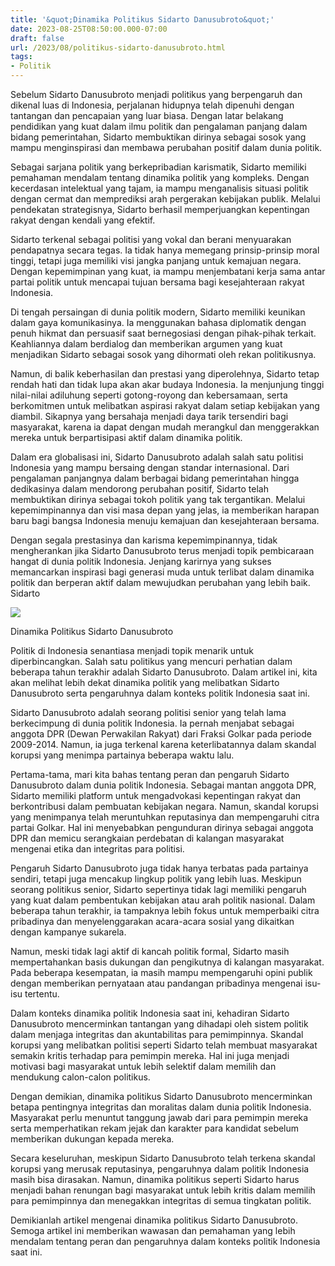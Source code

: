 ```yaml
---
title: '&quot;Dinamika Politikus Sidarto Danusubroto&quot;'
date: 2023-08-25T08:50:00.000-07:00
draft: false
url: /2023/08/politikus-sidarto-danusubroto.html
tags: 
- Politik
---
```


  

Sebelum Sidarto Danusubroto menjadi politikus yang berpengaruh dan dikenal luas di Indonesia, perjalanan hidupnya telah dipenuhi dengan tantangan dan pencapaian yang luar biasa. Dengan latar belakang pendidikan yang kuat dalam ilmu politik dan pengalaman panjang dalam bidang pemerintahan, Sidarto membuktikan dirinya sebagai sosok yang mampu menginspirasi dan membawa perubahan positif dalam dunia politik.

  

Sebagai sarjana politik yang berkepribadian karismatik, Sidarto memiliki pemahaman mendalam tentang dinamika politik yang kompleks. Dengan kecerdasan intelektual yang tajam, ia mampu menganalisis situasi politik dengan cermat dan memprediksi arah pergerakan kebijakan publik. Melalui pendekatan strategisnya, Sidarto berhasil memperjuangkan kepentingan rakyat dengan kendali yang efektif.

  

Sidarto terkenal sebagai politisi yang vokal dan berani menyuarakan pendapatnya secara tegas. Ia tidak hanya memegang prinsip-prinsip moral tinggi, tetapi juga memiliki visi jangka panjang untuk kemajuan negara. Dengan kepemimpinan yang kuat, ia mampu menjembatani kerja sama antar partai politik untuk mencapai tujuan bersama bagi kesejahteraan rakyat Indonesia.

  

Di tengah persaingan di dunia politik modern, Sidarto memiliki keunikan dalam gaya komunikasinya. Ia menggunakan bahasa diplomatik dengan penuh hikmat dan persuasif saat bernegosiasi dengan pihak-pihak terkait. Keahliannya dalam berdialog dan memberikan argumen yang kuat menjadikan Sidarto sebagai sosok yang dihormati oleh rekan politikusnya.

  

Namun, di balik keberhasilan dan prestasi yang diperolehnya, Sidarto tetap rendah hati dan tidak lupa akan akar budaya Indonesia. Ia menjunjung tinggi nilai-nilai adiluhung seperti gotong-royong dan kebersamaan, serta berkomitmen untuk melibatkan aspirasi rakyat dalam setiap kebijakan yang diambil. Sikapnya yang bersahaja menjadi daya tarik tersendiri bagi masyarakat, karena ia dapat dengan mudah merangkul dan menggerakkan mereka untuk berpartisipasi aktif dalam dinamika politik.

  

Dalam era globalisasi ini, Sidarto Danusubroto adalah salah satu politisi Indonesia yang mampu bersaing dengan standar internasional. Dari pengalaman panjangnya dalam berbagai bidang pemerintahan hingga dedikasinya dalam mendorong perubahan positif, Sidarto telah membuktikan dirinya sebagai tokoh politik yang tak tergantikan. Melalui kepemimpinannya dan visi masa depan yang jelas, ia memberikan harapan baru bagi bangsa Indonesia menuju kemajuan dan kesejahteraan bersama.

  

Dengan segala prestasinya dan karisma kepemimpinannya, tidak mengherankan jika Sidarto Danusubroto terus menjadi topik pembicaraan hangat di dunia politik Indonesia. Jenjang karirnya yang sukses memancarkan inspirasi bagi generasi muda untuk terlibat dalam dinamika politik dan berperan aktif dalam mewujudkan perubahan yang lebih baik. Sidarto

  

![](http://cdn.tmpo.co/data/2013/07/02/id_198918/198918_620.jpg)

  

Dinamika Politikus Sidarto Danusubroto

  

Politik di Indonesia senantiasa menjadi topik menarik untuk diperbincangkan. Salah satu politikus yang mencuri perhatian dalam beberapa tahun terakhir adalah Sidarto Danusubroto. Dalam artikel ini, kita akan melihat lebih dekat dinamika politik yang melibatkan Sidarto Danusubroto serta pengaruhnya dalam konteks politik Indonesia saat ini.

  

Sidarto Danusubroto adalah seorang politisi senior yang telah lama berkecimpung di dunia politik Indonesia. Ia pernah menjabat sebagai anggota DPR (Dewan Perwakilan Rakyat) dari Fraksi Golkar pada periode 2009-2014. Namun, ia juga terkenal karena keterlibatannya dalam skandal korupsi yang menimpa partainya beberapa waktu lalu.

  

Pertama-tama, mari kita bahas tentang peran dan pengaruh Sidarto Danusubroto dalam dunia politik Indonesia. Sebagai mantan anggota DPR, Sidarto memiliki platform untuk mengadvokasi kepentingan rakyat dan berkontribusi dalam pembuatan kebijakan negara. Namun, skandal korupsi yang menimpanya telah meruntuhkan reputasinya dan mempengaruhi citra partai Golkar. Hal ini menyebabkan pengunduran dirinya sebagai anggota DPR dan memicu serangkaian perdebatan di kalangan masyarakat mengenai etika dan integritas para politisi.

  

Pengaruh Sidarto Danusubroto juga tidak hanya terbatas pada partainya sendiri, tetapi juga mencakup lingkup politik yang lebih luas. Meskipun seorang politikus senior, Sidarto sepertinya tidak lagi memiliki pengaruh yang kuat dalam pembentukan kebijakan atau arah politik nasional. Dalam beberapa tahun terakhir, ia tampaknya lebih fokus untuk memperbaiki citra pribadinya dan menyelenggarakan acara-acara sosial yang dikaitkan dengan kampanye sukarela.

  

Namun, meski tidak lagi aktif di kancah politik formal, Sidarto masih mempertahankan basis dukungan dan pengikutnya di kalangan masyarakat. Pada beberapa kesempatan, ia masih mampu mempengaruhi opini publik dengan memberikan pernyataan atau pandangan pribadinya mengenai isu-isu tertentu.

  

Dalam konteks dinamika politik Indonesia saat ini, kehadiran Sidarto Danusubroto mencerminkan tantangan yang dihadapi oleh sistem politik dalam menjaga integritas dan akuntabilitas para pemimpinnya. Skandal korupsi yang melibatkan politisi seperti Sidarto telah membuat masyarakat semakin kritis terhadap para pemimpin mereka. Hal ini juga menjadi motivasi bagi masyarakat untuk lebih selektif dalam memilih dan mendukung calon-calon politikus.

  

Dengan demikian, dinamika politikus Sidarto Danusubroto mencerminkan betapa pentingnya integritas dan moralitas dalam dunia politik Indonesia. Masyarakat perlu menuntut tanggung jawab dari para pemimpin mereka serta memperhatikan rekam jejak dan karakter para kandidat sebelum memberikan dukungan kepada mereka.

  

Secara keseluruhan, meskipun Sidarto Danusubroto telah terkena skandal korupsi yang merusak reputasinya, pengaruhnya dalam politik Indonesia masih bisa dirasakan. Namun, dinamika politikus seperti Sidarto harus menjadi bahan renungan bagi masyarakat untuk lebih kritis dalam memilih para pemimpinnya dan menegakkan integritas di semua tingkatan politik.

  

Demikianlah artikel mengenai dinamika politikus Sidarto Danusubroto. Semoga artikel ini memberikan wawasan dan pemahaman yang lebih mendalam tentang peran dan pengaruhnya dalam konteks politik Indonesia saat ini.